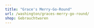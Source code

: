 ```yaml
---
title: "Grace's Merry-Go-Round"
url: /washington/graces-merry-go-round/
shop: Gebrauchtwaren
---
```

